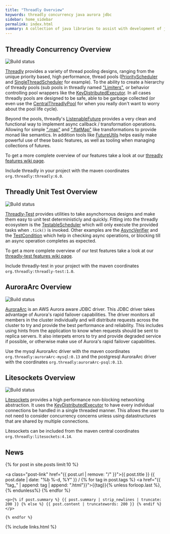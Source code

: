 ```yaml
---
title: "Threadly Overview"
keywords: threadly concurrency java aurora jdbc
sidebar: home_sidebar
permalink: index.html
summary: A collection of java libraries to assist with development of java services to help bring new levels of safety, performance, and reliability.concurrent java applications.  Ranging from concurrency tools designed to complement to java.util.concurrent, unit testing tools, NIO netwrking, AWS Aurora JDBC driver.
---
```


## Threadly Concurrency Overview
![Build status](https://badge.buildkite.com/a6b3c844ce059f96c577ec485ab9fb36925790deec8e26dcd9.svg?branch=master)

[Threadly](https://github.com/threadly/threadly/) provides a variety of thread pooling designs, ranging from the unique priority based, high performance, thread pools ([PriorityScheduler](javadocs/threadly/5.43/org/threadly/concurrent/PriorityScheduler.html) and [SingleThreadScheduler](javadocs/threadly/5.43/org/threadly/concurrent/SingleThreadScheduler.html) for example).  To the ability to create a hierarchy of thready pools (sub pools in threadly named ["Limiters"](javadocs/threadly/5.43/org/threadly/concurrent/wrapper/limiter/package-summary.html), or behavior controlling pool wrappers like the [KeyDistributedExecutor](javadocs/threadly/5.43/org/threadly/concurrent/wrapper/KeyDistributedExecutor.html).  In all cases threadly pools are designed to be safe, able to be garbage collected (or even use the [CentralThreadlyPool](javadocs/threadly/5.43/org/threadly/concurrent/CentralThreadlyPool.html) for when you really don't want to worry about the pool life cycle).

Beyond the pools, threadly's [ListenableFuture](javadocs/threadly/5.43/threadly/concurrent/future/ListenableFuture.html) provides a very clean and functional way to implement async callback / transformation operations.  Allowing for simple [".map"]("javadocs/threadly/5.43/org/threadly/concurrent/future/ListenableFuture.html#map(java.util.function.Function)") and [".flatMap"]("javadocs/threadly/5.43/org/threadly/concurrent/future/ListenableFuture.html#flatMap(java.util.function.Function)") like transformations to provide monad like semantics.  In addition tools like [FutureUtils](javadocs/threadly/5.43/org/threadly/concurrent/future/FutureUtils.html) helps easily make powerful use of these basic features, as well as tooling when managing collections of futures.

To get a more complete overview of our features take a look at our [threadly features wiki page](https://github.com/threadly/threadly/wiki/Threadly-Features).

Include threadly in your project with the maven coordinates `org.threadly:threadly:6.0`.

## Threadly Unit Test Overview
![Build status](https://badge.buildkite.com/8bfb74c7efa06fb26fd53f710996951a4e907a8b72d76ae8a6.svg?branch=master)

[Threadly-Test](https://github.com/threadly/threadly-test) provides utilities to take asynchornous designs and make them easy to unit test deterministicly and quickly.  Fitting into the threadly ecosystem is the [TestableScheduler](javadocs/threadly-test/0.1/org/threadly/test/concurrent/TestableScheduler.html) which will only execute the provided tasks when `.tick()` is invoked.  Other examples are the [AsyncVerifier](javadocs/threadly-test/0.1/org/threadly/test/concurrent/AsyncVerifier.html) and the [TestCondition](javadocs/threadly-test/0.1/org/threadly/test/concurrent/TestCondition.html) which help in checking async operations, or blocking till an async operation completes as expected.

To get a more complete overview of our test features take a look at our [threadly-test features wiki page](https://github.com/threadly/threadly-test/wiki/Threadly-Features,-Unit-Testing).

Include threadly-test in your project with the maven coordinates `org.threadly:threadly-test:1.0`.

## AuroraArc Overview
![Build status](https://badge.buildkite.com/a2ee5480877e0b8effd44d52e5c71673abff406b8fb8d994d8.svg?branch=master)

[AuroraArc](https://github.com/threadly/auroraArc) is an AWS Aurora aware JDBC driver.  This JDBC driver takes advantage of Aurora's rapid failover capabilities.  The driver monitors all members in the cluster individually and will distribute requests across the cluster to try and provide the best performance and reliability.  This includes using hints from the application to know when requests should be sent to replica servers.  It also interpets errors to try and provide degraded service if possible, or otherwise make use of Aurora's rapid failover capabilities.

Use the mysql AuroraArc driver with the maven coordinates `org.threadly:auroraArc-mysql:0.13` and the postgresql AuroraArc driver with the coordinates `org.threadly:auroraArc-psql:0.13`.

## Litesockets Overview
![Build status](https://badge.buildkite.com/2a02aa42abb9df40641a133c719792b7c94a435f8a3c692653.svg?branch=master)

[Litesockets](https://github.com/threadly/litesockets/) provides a high performance non-blocking networking abstraction.  It uses the [KeyDistributedExecutor](javadocs/threadly/5.43/org/threadly/concurrent/wrapper/KeyDistributedExecutor.html) to have every individual connections be handled in a single threaded manner.  This allows the user to not need to consider concurrency concerns unless using datastructures that are shared by multiple connections.

Litesockets can be included from the maven central coordinates `org.threadly:litesockets:4.14`.

## News
<div class="post-list">
    {% for post in site.posts limit:10 %}

<h8><a class="post-link" href="{{ post.url | remove: "/" }}">{{ post.title }}</a></h8>
    <span class="post-meta">{{ post.date | date: "%b %-d, %Y" }} /
        {% for tag in post.tags %}
            <a href="{{ "tag_" | append: tag | append: ".html"}}">{{tag}}</a>{% unless forloop.last %}, {% endunless%}
            {% endfor %}</span>

    <p>{% if post.summary %} {{ post.summary | strip_newlines | truncate: 200 }} {% else %} {{ post.content | truncatewords: 200 }} {% endif %}</p>

    {% endfor %}
</div>

{% include links.html %}
